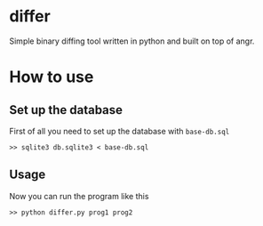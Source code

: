 # differ
Simple binary diffing tool written in python and built on top of angr.

# How to use

## Set up the database

First of all you need to set up the database with `base-db.sql`

`>> sqlite3 db.sqlite3 < base-db.sql`

## Usage

Now you can run the program like this

`>> python differ.py prog1 prog2`
